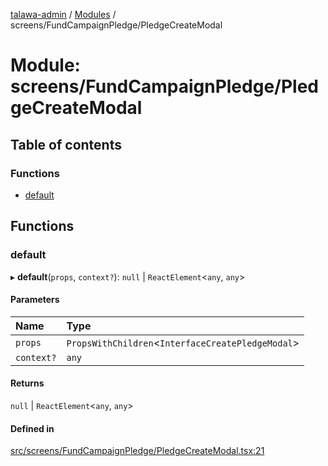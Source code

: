 [talawa-admin](../README.md) / [Modules](../modules.md) / screens/FundCampaignPledge/PledgeCreateModal

# Module: screens/FundCampaignPledge/PledgeCreateModal

## Table of contents

### Functions

- [default](screens_FundCampaignPledge_PledgeCreateModal.md#default)

## Functions

### default

▸ **default**(`props`, `context?`): ``null`` \| `ReactElement`\<`any`, `any`\>

#### Parameters

| Name | Type |
| :------ | :------ |
| `props` | `PropsWithChildren`\<`InterfaceCreatePledgeModal`\> |
| `context?` | `any` |

#### Returns

``null`` \| `ReactElement`\<`any`, `any`\>

#### Defined in

[src/screens/FundCampaignPledge/PledgeCreateModal.tsx:21](https://github.com/pranshugupta54/talawa-admin/blob/2da9090/src/screens/FundCampaignPledge/PledgeCreateModal.tsx#L21)
